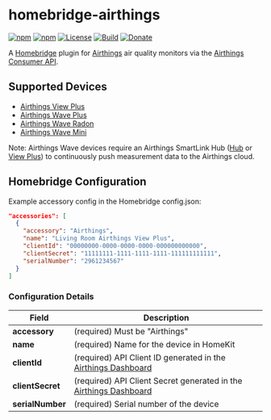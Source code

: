 # homebridge-airthings

[![npm](https://badgen.net/npm/v/homebridge-airthings)](https://www.npmjs.com/package/homebridge-airthings)
[![npm](https://badgen.net/npm/dt/homebridge-airthings)](https://www.npmjs.com/package/homebridge-airthings)
[![License](https://badgen.net/github/license/michaelahern/homebridge-airthings)](LICENSE)
[![Build](https://github.com/michaelahern/homebridge-airthings/actions/workflows/build.yml/badge.svg)](https://github.com/michaelahern/homebridge-airthings/actions/workflows/build.yml)
[![Donate](https://badgen.net/badge/Donate/PayPal/green)](https://paypal.me/michaeljahern)


A [Homebridge](https://homebridge.io) plugin for
[Airthings](https://www.airthings.com) air quality monitors via the 
[Airthings Consumer API](https://developer.airthings.com/consumer-api-docs/).

## Supported Devices

 * [Airthings View Plus](https://www.airthings.com/view-plus)
 * [Airthings Wave Plus](https://www.airthings.com/wave-plus)
 * [Airthings Wave Radon](https://www.airthings.com/wave-radon)
 * [Airthings Wave Mini](https://www.airthings.com/wave-mini)

Note: Airthings Wave devices require an Airthings SmartLink Hub ([Hub](https://www.airthings.com/hub) or [View Plus](https://www.airthings.com/view-plus)) to continuously push measurement data to the Airthings cloud.

## Homebridge Configuration

Example accessory config in the Homebridge config.json:

```json
"accessories": [
  {
    "accessory": "Airthings",
    "name": "Living Room Airthings View Plus",
    "clientId": "00000000-0000-0000-0000-000000000000",
    "clientSecret": "11111111-1111-1111-1111-111111111111",
    "serialNumber": "2961234567"
  }
]
```

### Configuration Details

Field           	| Description
------------------|------------
**accessory**   	| (required) Must be "Airthings"
**name**					| (required) Name for the device in HomeKit
**clientId**			| (required) API Client ID generated in the [Airthings Dashboard](https://dashboard.airthings.com)
**clientSecret**	| (required) API Client Secret generated in the [Airthings Dashboard](https://dashboard.airthings.com)
**serialNumber**	| (required) Serial number of the device

